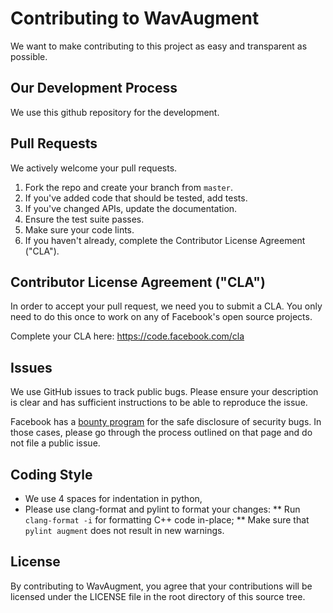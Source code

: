 # Contributing to WavAugment
We want to make contributing to this project as easy and transparent as
possible.

## Our Development Process
We use this github repository for the development.

## Pull Requests
We actively welcome your pull requests.

1. Fork the repo and create your branch from `master`.
2. If you've added code that should be tested, add tests.
3. If you've changed APIs, update the documentation.
4. Ensure the test suite passes.
5. Make sure your code lints.
6. If you haven't already, complete the Contributor License Agreement ("CLA").

## Contributor License Agreement ("CLA")
In order to accept your pull request, we need you to submit a CLA. You only need
to do this once to work on any of Facebook's open source projects.

Complete your CLA here: <https://code.facebook.com/cla>

## Issues
We use GitHub issues to track public bugs. Please ensure your description is
clear and has sufficient instructions to be able to reproduce the issue.

Facebook has a [bounty program](https://www.facebook.com/whitehat/) for the safe
disclosure of security bugs. In those cases, please go through the process
outlined on that page and do not file a public issue.

## Coding Style
* We use 4 spaces for indentation in python,
* Please use clang-format and pylint to format your changes:
  ** Run `clang-format -i` for formatting C++ code in-place;
  ** Make sure that `pylint augment` does not result in new warnings.

## License
By contributing to WavAugment, you agree that your contributions will be licensed
under the LICENSE file in the root directory of this source tree.
